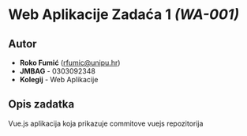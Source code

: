 # Web Aplikacije Zadaća 1 **_(WA-001)_**

## Autor

- **Roko Fumić** (rfumic@unipu.hr)
- **JMBAG** - 0303092348
- **Kolegij** - Web Aplikacije

## Opis zadatka

Vue.js aplikacija koja prikazuje commitove vuejs repozitorija
